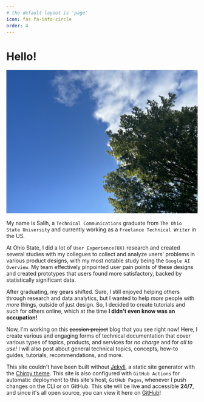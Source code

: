 ```yaml
---
# the default layout is 'page'
icon: fas fa-info-circle
order: 4
---
```


[comment]: <> (> Add Markdown syntax content to file `_tabs/about.md`{: .filepath } and it will show up on this page. {: .prompt-tip })

# Hello!

![About](/assets/img/linkedin-banner.JPG)

My name is Salih, a `Technical Communications` graduate from `The Ohio State University` and currently working as a `Freelance Technical Writer` in the US.

At Ohio State, I did a lot of `User Experience(UX)` research and created several studies with my collegues to collect and analyze users' problems in various product designs, with my most notable study being the `Google AI Overview`. My team effectively pinpointed user pain points of these designs and created prototypes that users found more satisfactory, backed by statistically significant data.

After graduating, my gears shifted. Sure, I still enjoyed helping others through research and data analytics, but I wanted to help *more* people with *more* things, outside of just design. So, I decided to create tutorials and such for others online, which at the time **I didn't even know was an occupation!**

Now, I'm working on this ~~passion project~~ blog that you see right now! Here, I create various and engaging forms of technical documentation that cover various types of topics, products, and services for *no charge* and for *all to use!* I will also post about general technical topics, concepts, how-to guides, tutorials, recommendations, and more.

This site couldn't have been built without [Jekyll](https://jekyllrb.com/), a static site generator with the [Chirpy theme](https://chirpy.cotes.page/). This site is also configured with `GitHub Actions` for automatic deployment to this site's host, `GitHub Pages`, whenever I push changes on the CLI or on GitHub. This site will be live and accessible **24/7**, and since it's all open source, you can view it here on [GitHub](https://github.com/SalihWarsama/salihwarsama.github.io)!